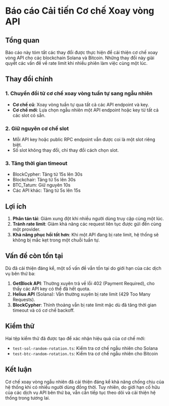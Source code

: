 # Báo cáo Cải tiến Cơ chế Xoay vòng API

## Tổng quan

Báo cáo này tóm tắt các thay đổi được thực hiện để cải thiện cơ chế xoay vòng API cho các blockchain Solana và Bitcoin. Những thay đổi này giải quyết các vấn đề về rate limit khi nhiều phiên làm việc cùng một lúc.

## Thay đổi chính

### 1. Chuyển đổi từ cơ chế xoay vòng tuần tự sang ngẫu nhiên

- **Cơ chế cũ**: Xoay vòng tuần tự qua tất cả các API endpoint và key.
- **Cơ chế mới**: Lựa chọn ngẫu nhiên một API endpoint hoặc key từ tất cả các slot có sẵn.

### 2. Giữ nguyên cơ chế slot

- Mỗi API key hoặc public RPC endpoint vẫn được coi là một slot riêng biệt.
- Số slot không thay đổi, chỉ thay đổi cách chọn slot.

### 3. Tăng thời gian timeout

- BlockCypher: Tăng từ 15s lên 30s
- Blockchair: Tăng từ 5s lên 30s
- BTC_Tatum: Giữ nguyên 10s
- Các API khác: Tăng từ 5s lên 15s

## Lợi ích

1. **Phân tán tải**: Giảm xung đột khi nhiều người dùng truy cập cùng một lúc.
2. **Tránh rate limit**: Giảm khả năng các request liên tục được gửi đến cùng một provider.
3. **Khả năng phục hồi tốt hơn**: Khi một API đang bị rate limit, hệ thống sẽ không bị mắc kẹt trong một chuỗi tuần tự.

## Vấn đề còn tồn tại

Dù đã cải thiện đáng kể, một số vấn đề vẫn tồn tại do giới hạn của các dịch vụ bên thứ ba:

1. **GetBlock API**: Thường xuyên trả về lỗi 402 (Payment Required), cho thấy các API key có thể đã hết quota.
2. **Helius API** (Solana): Vẫn thường xuyên bị rate limit (429 Too Many Requests).
3. **BlockCypher**: Thỉnh thoảng vẫn bị rate limit mặc dù đã tăng thời gian timeout và có cơ chế backoff.

## Kiểm thử

Hai tệp kiểm thử đã được tạo để xác nhận hiệu quả của cơ chế mới:
- `test-sol-random-rotation.ts`: Kiểm tra cơ chế ngẫu nhiên cho Solana
- `test-btc-random-rotation.ts`: Kiểm tra cơ chế ngẫu nhiên cho Bitcoin

## Kết luận

Cơ chế xoay vòng ngẫu nhiên đã cải thiện đáng kể khả năng chống chịu của hệ thống khi có nhiều người dùng đồng thời. Tuy nhiên, do giới hạn cố hữu của các dịch vụ API bên thứ ba, vẫn cần tiếp tục theo dõi và cải thiện hệ thống trong tương lai.